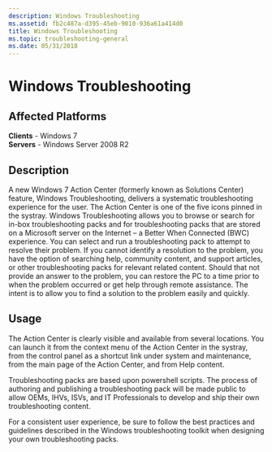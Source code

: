 ```yaml
---
description: Windows Troubleshooting
ms.assetid: fb2c487a-d395-45eb-9010-936a61a414d0
title: Windows Troubleshooting
ms.topic: troubleshooting-general
ms.date: 05/31/2018
---
```


# Windows Troubleshooting

## Affected Platforms

**Clients** - Windows 7  
**Servers** - Windows Server 2008 R2  









## Description

A new Windows 7 Action Center (formerly known as Solutions Center) feature, Windows Troubleshooting, delivers a systematic troubleshooting experience for the user. The Action Center is one of the five icons pinned in the systray. Windows Troubleshooting allows you to browse or search for in-box troubleshooting packs and for troubleshooting packs that are stored on a Microsoft server on the Internet – a Better When Connected (BWC) experience. You can select and run a troubleshooting pack to attempt to resolve their problem. If you cannot identify a resolution to the problem, you have the option of searching help, community content, and support articles, or other troubleshooting packs for relevant related content. Should that not provide an answer to the problem, you can restore the PC to a time prior to when the problem occurred or get help through remote assistance. The intent is to allow you to find a solution to the problem easily and quickly.

## Usage

The Action Center is clearly visible and available from several locations. You can launch it from the context menu of the Action Center in the systray, from the control panel as a shortcut link under system and maintenance, from the main page of the Action Center, and from Help content.

Troubleshooting packs are based upon powershell scripts. The process of authoring and publishing a troubleshooting pack will be made public to allow OEMs, IHVs, ISVs, and IT Professionals to develop and ship their own troubleshooting content.

For a consistent user experience, be sure to follow the best practices and guidelines described in the Windows troubleshooting toolkit when designing your own troubleshooting packs.

 

 



